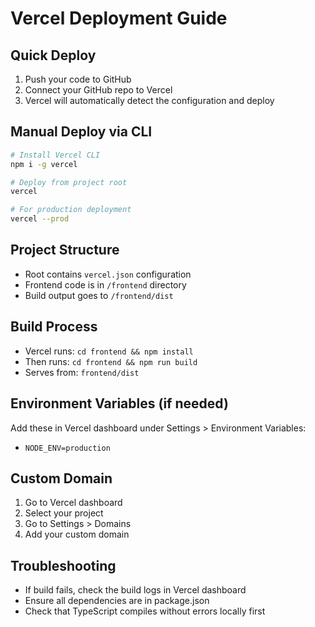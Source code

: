 # Vercel Deployment Guide

## Quick Deploy
1. Push your code to GitHub
2. Connect your GitHub repo to Vercel
3. Vercel will automatically detect the configuration and deploy

## Manual Deploy via CLI
```bash
# Install Vercel CLI
npm i -g vercel

# Deploy from project root
vercel

# For production deployment
vercel --prod
```

## Project Structure
- Root contains `vercel.json` configuration
- Frontend code is in `/frontend` directory
- Build output goes to `/frontend/dist`

## Build Process
- Vercel runs: `cd frontend && npm install`
- Then runs: `cd frontend && npm run build`
- Serves from: `frontend/dist`

## Environment Variables (if needed)
Add these in Vercel dashboard under Settings > Environment Variables:
- `NODE_ENV=production`

## Custom Domain
1. Go to Vercel dashboard
2. Select your project
3. Go to Settings > Domains
4. Add your custom domain

## Troubleshooting
- If build fails, check the build logs in Vercel dashboard
- Ensure all dependencies are in package.json
- Check that TypeScript compiles without errors locally first